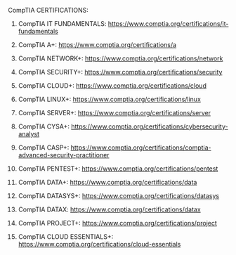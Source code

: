 CompTIA CERTIFICATIONS: 

1.	CompTIA IT FUNDAMENTALS: https://www.comptia.org/certifications/it-fundamentals 

2.	CompTIA A+: https://www.comptia.org/certifications/a 

3.	CompTIA NETWORK+: https://www.comptia.org/certifications/network 

4.	CompTIA SECURITY+: https://www.comptia.org/certifications/security 

5.	CompTIA CLOUD+: https://www.comptia.org/certifications/cloud 

6.	CompTIA LINUX+: https://www.comptia.org/certifications/linux 

7.	CompTIA SERVER+: https://www.comptia.org/certifications/server 

8.	CompTIA CYSA+: https://www.comptia.org/certifications/cybersecurity-analyst 

9.	CompTIA CASP+: https://www.comptia.org/certifications/comptia-advanced-security-practitioner 

10.	CompTIA PENTEST+: https://www.comptia.org/certifications/pentest 

11.	CompTIA DATA+: https://www.comptia.org/certifications/data 

12.	CompTIA DATASYS+: https://www.comptia.org/certifications/datasys 

13.	CompTIA DATAX: https://www.comptia.org/certifications/datax 

14.	CompTIA PROJECT+: https://www.comptia.org/certifications/project 

15.	CompTIA CLOUD ESSENTIALS+: https://www.comptia.org/certifications/cloud-essentials 
